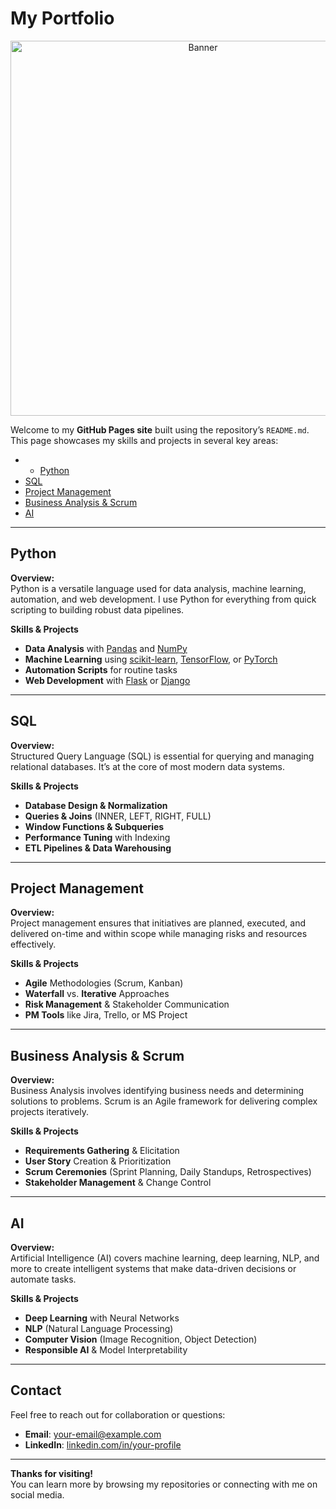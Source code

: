 # My Portfolio

<p align="center">
  <img src="images/banner.jpg" alt="Banner" width="600" />
</p>

Welcome to my **GitHub Pages site** built using the repository’s `README.md`. This page showcases my skills and projects in several key areas:

- - [Python](#python)
- [SQL](#sql)
- [Project Management](#project-management)
- [Business Analysis & Scrum](#business-analysis--scrum)
- [AI](#ai)

---

## Python

**Overview:**  
Python is a versatile language used for data analysis, machine learning, automation, and web development. I use Python for everything from quick scripting to building robust data pipelines.

**Skills & Projects**  
- **Data Analysis** with [Pandas](https://pandas.pydata.org/) and [NumPy](https://numpy.org/)  
- **Machine Learning** using [scikit-learn](https://scikit-learn.org/), [TensorFlow](https://www.tensorflow.org/), or [PyTorch](https://pytorch.org/)  
- **Automation Scripts** for routine tasks  
- **Web Development** with [Flask](https://flask.palletsprojects.com/) or [Django](https://www.djangoproject.com/)

---

## SQL

**Overview:**  
Structured Query Language (SQL) is essential for querying and managing relational databases. It’s at the core of most modern data systems.

**Skills & Projects**  
- **Database Design & Normalization**  
- **Queries & Joins** (INNER, LEFT, RIGHT, FULL)  
- **Window Functions & Subqueries**  
- **Performance Tuning** with Indexing  
- **ETL Pipelines & Data Warehousing**

---

## Project Management

**Overview:**  
Project management ensures that initiatives are planned, executed, and delivered on-time and within scope while managing risks and resources effectively.

**Skills & Projects**  
- **Agile** Methodologies (Scrum, Kanban)  
- **Waterfall** vs. **Iterative** Approaches  
- **Risk Management** & Stakeholder Communication  
- **PM Tools** like Jira, Trello, or MS Project

---

## Business Analysis & Scrum

**Overview:**  
Business Analysis involves identifying business needs and determining solutions to problems. Scrum is an Agile framework for delivering complex projects iteratively.

**Skills & Projects**  
- **Requirements Gathering** & Elicitation  
- **User Story** Creation & Prioritization  
- **Scrum Ceremonies** (Sprint Planning, Daily Standups, Retrospectives)  
- **Stakeholder Management** & Change Control

---

## AI

**Overview:**  
Artificial Intelligence (AI) covers machine learning, deep learning, NLP, and more to create intelligent systems that make data-driven decisions or automate tasks.

**Skills & Projects**  
- **Deep Learning** with Neural Networks  
- **NLP** (Natural Language Processing)  
- **Computer Vision** (Image Recognition, Object Detection)  
- **Responsible AI** & Model Interpretability

---

## Contact

Feel free to reach out for collaboration or questions:

- **Email**: [your-email@example.com](mailto:your-email@example.com)
- **LinkedIn**: [linkedin.com/in/your-profile](https://linkedin.com/in/your-profile)

---

**Thanks for visiting!**  
You can learn more by browsing my repositories or connecting with me on social media.
